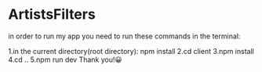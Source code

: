 # ArtistsFilters

in order to run my app you need to run these commands in the terminal:

1.in the current directory(root directory): npm install
2.cd client
3.npm install
4.cd ..
5.npm run dev
Thank you!😀
